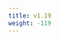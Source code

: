 ```yaml
---
title: v1.19
weight: -119
---
```


<!--add blocks of content here to add more sections to the community page -->